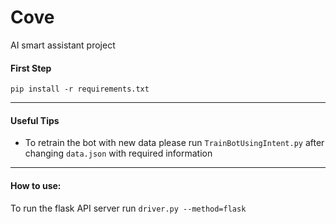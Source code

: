 # Cove
AI smart assistant project

#### First Step
```
pip install -r requirements.txt
```
------------------------

#### Useful Tips
  - To retrain the bot with new data please run ```TrainBotUsingIntent.py``` after changing ```data.json``` with required information
------------------------

#### How to use:
To run the flask API server run ```driver.py --method=flask```
